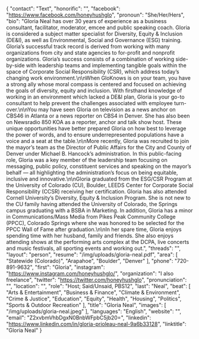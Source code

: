 {
  "contact": "Text",
  "honorific": "",
  "facebook": "https://www.facebook.com/honeyhushglo",
  "pronoun": "She/Her/Hers",
  "bio": "Gloria Neal has over 30 years of experience as a business consultant, facilitator, moderator, emcee and public speaking coach. Gloria is considered a subject matter specialist for Diversity, Equity & Inclusion (DE&I), as well as Environmental, Social and Governance (ESG) training. Gloria’s successful track record is derived from working with many organizations from city and state agencies to for-profit and nonprofit organizations.  Gloria’s success consists of a combination of working side-by-side with leadership teams and implementing tangible goals within the space of Corporate Social Responsibility (CSR), which address today’s changing work environment.\n\nWhen GloKnows is on your team, you have a strong ally whose moral compass is centered and focused on achieving the goals of diversity, equity and inclusion. With firsthand knowledge of working in an environment which lacked a DE&I plan, Gloria is your go-to consultant to help prevent the challenges associated with employee turn-over.\n\nYou may have seen Gloria on television as a news anchor on CBS46 in Atlanta or a news reporter on CBS4 in Denver.  She has also been on Newsradio 850 KOA as a reporter, anchor and talk show host. These unique opportunities have better prepared Gloria on how best to leverage the power of words, and to ensure underrepresented populations have a voice and a seat at the table.\n\nMore recently, Gloria was recruited to join the mayor’s team as the Director of Public Affairs for the City and County of Denver under Michael B. Hancock’s administration. In this public-facing role, Gloria was a key member of the leadership team focusing on messaging, public policy, constituent services and speaking on the mayor’s behalf — all highlighting the administration’s focus on being equitable, inclusive and innovative.\n\nGloria graduated from the ESG/CSR Program at the University of Colorado (CU), Boulder, LEEDS Center for Corporate Social Responsibility (CCSR) receiving her certification. Gloria has also attended Cornell University’s Diversity, Equity & Inclusion Program. She is not new to the CU family having attended the University of Colorado, the Springs campus graduating with a BSBA in Marketing.  In addition, Gloria has a minor in Communications/Mass Media from Pikes Peak Community College (PPCC), Colorado Springs where she was honored to be selected for the PPCC Wall of Fame after graduation.\n\nIn her spare time, Gloria enjoys spending time with her husband, family and friends. She also enjoys attending shows at the performing arts complex at the DCPA, live concerts and music festivals, all sporting events and working out.",
  "threads": "",
  "layout": "person",
  "resume": "/img/uploads/gloria-neal.pdf",
  "area": [
    "Statewide (Colorado)",
    "Arapahoe",
    "Boulder",
    "Denver"
  ],
  "phone": "720-891-9632",
  "first": "Gloria",
  "instagram": "https://www.instagram.com/honeyhushglo/",
  "organization": "I also freelance",
  "twitter": "https://twitter.com/honeyhushglo",
  "pronunciation": "",
  "location": "",
  "role": "Host; Said/Unsaid, PBS12",
  "last": "Neal",
  "beat": [
    "Arts & Entertainment",
    "Business & Finance",
    "Climate & Environment",
    "Crime & Justice",
    "Education",
    "Equity",
    "Health",
    "Housing",
    "Politics",
    "Sports & Outdoor Recreation"
  ],
  "title": "Gloria Neal",
  "images": [
    "/img/uploads/gloria-neal.jpeg"
  ],
  "languages": "English",
  "website": "",
  "email": "Z2xvbmVhbDgxN0BnbWFpbC5jb20=",
  "linkedin": "https://www.linkedin.com/in/gloria-prioleau-neal-9a6b33128",
  "linktitle": "Gloria Neal"
}
